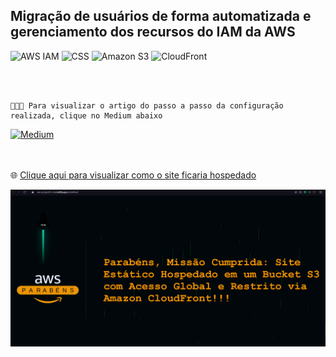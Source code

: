## Migração de usuários de forma automatizada e gerenciamento dos recursos do IAM da AWS

![AWS IAM](https://img.shields.io/badge/AWS%20IAM-FF9900?style=for-the-badge&logo=amazon-aws&logoColor=white)
![CSS](https://img.shields.io/badge/CSS3-1572B6?style=for-the-badge&logo=css3&logoColor=white&link=https://github.com/diegonery465)
![Amazon S3](https://img.shields.io/badge/Amazon%20S3-FF9900?style=for-the-badge&logo=amazons3&logoColor=white)
![CloudFront](https://img.shields.io/badge/CloudFront-007BFF?style=for-the-badge&logo=cloudfront&logoColor=white)

<br>
<br>

```
👨🏻‍💻 Para visualizar o artigo do passo a passo da configuração realizada, clique no Medium abaixo

```
<a href="/" target="_blank">
  <img src="https://img.shields.io/badge/Medium-12100E?style=for-the-badge&logo=medium&logoColor=white" alt="Medium">
</a>

<br>
<br>
<br>


🌐 [Clique aqui para visualizar como o site ficaria hospedado](https://aws-project01-site.netlify.app/) <br>

<img src="https://github.com/diegonery465/AWS-Projects/blob/main/SiteHospedado.png"/>

